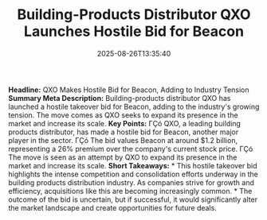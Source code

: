 ﻿---
title: "Building-Products Distributor QXO Launches Hostile Bid for Beacon"
date: "2025-08-26T13:35:40"
category: "Markets"
summary: ""
slug: "buildingproducts distributor qxo launches hostile bid for be"
source_urls:
  - "https://www.wsj.com/articles/building-products-distributor-qxo-launching-hostile-bid-for-beacon-de024410?mod=rss_markets_main"
seo:
  title: "Building-Products Distributor QXO Launches Hostile Bid for Beacon | Hash n Hedge"
  description: ""
  keywords: ["news", "markets", "brief"]
---
**Headline:**  QXO Makes Hostile Bid for Beacon, Adding to Industry Tension  **Summary Meta Description:**  Building-products distributor QXO has launched a hostile takeover bid for Beacon, adding to the industry's growing tension. The move comes as QXO seeks to expand its presence in the market and increase its scale.  **Key Points:**  ΓÇó QXO, a leading building products distributor, has made a hostile bid for Beacon, another major player in the sector. ΓÇó The bid values Beacon at around $1.2 billion, representing a 26% premium over the company's current stock price. ΓÇó The move is seen as an attempt by QXO to expand its presence in the market and increase its scale.  **Short Takeaways:**  * This hostile takeover bid highlights the intense competition and consolidation efforts underway in the building products distribution industry. As companies strive for growth and efficiency, acquisitions like this are becoming increasingly common. * The outcome of the bid is uncertain, but if successful, it would significantly alter the market landscape and create opportunities for future deals. 
